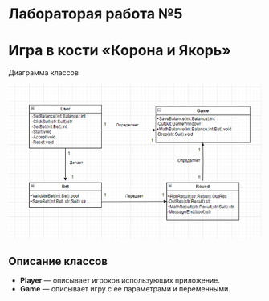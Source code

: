 # Лабораторая работа №5
# Игра в кости «Корона и Якорь»

Диаграмма классов

![alt text](<./5.1.png>)

## Описание классов
- **Player** — описывает игроков использующих приложение.
- **Game** — описывает игру с ее параметрами и переменными.

